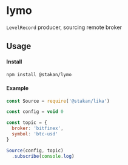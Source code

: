 # lymo

`LevelRecord` producer, sourcing remote broker

## Usage

#### Install

```sh
npm install @stakan/lymo
```

#### Example

```js
const Source = require('@stakan/lika')

const config = void 0

const topic = {
  broker: 'bitfinex',
  symbol: 'btc-usd'
}

Source(config, topic)
  .subscribe(console.log)
```
